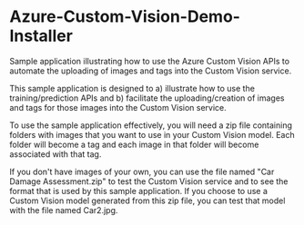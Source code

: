 # Azure-Custom-Vision-Demo-Installer
Sample application illustrating how to use the Azure Custom Vision APIs to automate the uploading of images and tags into the Custom Vision service.

This sample application is designed to a) illustrate how to use the training/prediction APIs and b) facilitate the uploading/creation of images and tags for those images into the Custom Vision service.

To use the sample application effectively, you will need a zip file containing folders with images that you want to use in your Custom Vision model. Each folder will become a tag and each image in that folder will become associated with that tag.

If you don't have images of your own, you can use the file named "Car Damage Assessment.zip" to test the Custom Vision service and to see the format that is used by this sample application. If you choose to use a Custom Vision model generated from this zip file, you can test that model with the file named Car2.jpg.  
